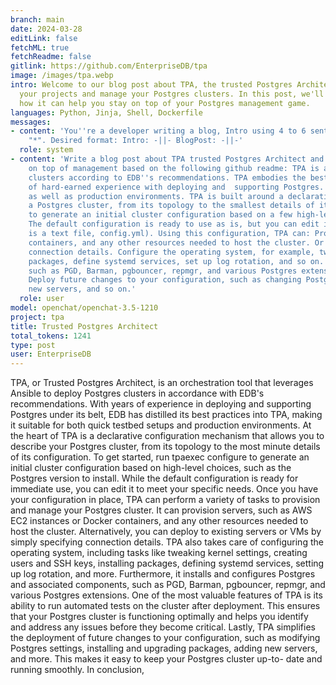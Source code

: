 ```yaml
---
branch: main
date: 2024-03-28
editLink: false
fetchML: true
fetchReadme: false
gitlink: https://github.com/EnterpriseDB/tpa
image: /images/tpa.webp
intro: Welcome to our blog post about TPA, the trusted Postgres Architect, and how it can revolutionize the way you structure
  your projects and manage your Postgres clusters. In this post, we'll explore the key features of TPA, its benefits, and
  how it can help you stay on top of your Postgres management game.
languages: Python, Jinja, Shell, Dockerfile
messages:
- content: 'You''re a developer writing a blog, Intro using 4 to 6 sentences, Blog Post using 12 to 15 sentences, don''t use
    "*". Desired format: Intro: -||- BlogPost: -||-'
  role: system
- content: 'Write a blog post about TPA trusted Postgres Architect and what it means for structuring projects and staying
    on top of management based on the following github readme: TPA is an orchestration tool that uses Ansible to deploy Postgres
    clusters according to EDB''s recommendations. TPA embodies the best practices followed by EDB, informed by many years
    of hard-earned experience with deploying and  supporting Postgres. These recommendations apply to quick testbed setups
    as well as production environments. TPA is built around a declarative configuration mechanism that you can use to describe
    a Postgres cluster, from its topology to the smallest details of its configuration. Start by running tpaexec configure
    to generate an initial cluster configuration based on a few high-level choices, such as the Postgres version to install.
    The default configuration is ready to use as is, but you can edit it to suit your needs. (The generated configuration
    is a text file, config.yml). Using this configuration, TPA can: Provision servers, for example, AWS EC2 instances or Docker
    containers, and any other resources needed to host the cluster. Or you can deploy to existing servers or VMs just by specifying
    connection details. Configure the operating system, for example, tweak kernel settings, create users and SSH keys, install
    packages, define systemd services, set up log rotation, and so on. Install and configure Postgres and associated components,
    such as PGD, Barman, pgbouncer, repmgr, and various Postgres extensions. Run automated tests on the cluster after deployment.
    Deploy future changes to your configuration, such as changing Postgres settings, installing and upgrading packages, adding
    new servers, and so on.'
  role: user
model: openchat/openchat-3.5-1210
project: tpa
title: Trusted Postgres Architect
total_tokens: 1241
type: post
user: EnterpriseDB
---
```

<script setup>
 import ArticleItem from '/components/ArticleItem.vue';
 import ArticleFooter from '/components/ArticleFooter.vue';
</script>
<ArticleItem :frontmatter="$frontmatter"/>
TPA, or Trusted Postgres Architect, is an orchestration tool that leverages Ansible to deploy Postgres clusters in
accordance with EDB's recommendations. With years of experience in deploying and supporting Postgres under its belt, EDB
has distilled its best practices into TPA, making it suitable for both quick testbed setups and production environments.
At the heart of TPA is a declarative configuration mechanism that allows you to describe your Postgres cluster, from its
topology to the most minute details of its configuration. To get started, run tpaexec configure to generate an initial
cluster configuration based on high-level choices, such as the Postgres version to install. While the default
configuration is ready for immediate use, you can edit it to meet your specific needs.  Once you have your configuration
in place, TPA can perform a variety of tasks to provision and manage your Postgres cluster. It can provision servers,
such as AWS EC2 instances or Docker containers, and any other resources needed to host the cluster. Alternatively, you
can deploy to existing servers or VMs by simply specifying connection details.  TPA also takes care of configuring the
operating system, including tasks like tweaking kernel settings, creating users and SSH keys, installing packages,
defining systemd services, setting up log rotation, and more. Furthermore, it installs and configures Postgres and
associated components, such as PGD, Barman, pgbouncer, repmgr, and various Postgres extensions.  One of the most
valuable features of TPA is its ability to run automated tests on the cluster after deployment. This ensures that your
Postgres cluster is functioning optimally and helps you identify and address any issues before they become critical.
Lastly, TPA simplifies the deployment of future changes to your configuration, such as modifying Postgres settings,
installing and upgrading packages, adding new servers, and more. This makes it easy to keep your Postgres cluster up-to-
date and running smoothly.  In conclusion,


<ArticleFooter :frontmatter="$frontmatter"/>
